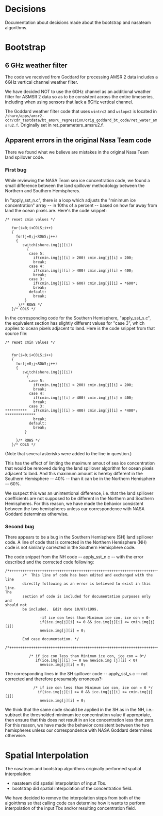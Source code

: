 # Decisions

Documentation about decisions made about the bootstrap and nasateam algorithms.

# Bootstrap

## 6 GHz weather filter

The code we received from Goddard for processing AMSR 2 data includes a 6GHz
vertical channel weather filter.

We have decided NOT to use the 6GHz channel as an additional weather filter for
ASMSR 2 data so as to be consistent across the entire timeseries, including when
using sensors that lack a 6GHz vertical channel.

The Goddard weather filter code that uses `wintrc2` and `wslope2` is located in
`/share/apps/amsr2-cdr/cdr_testdata/bt_amsru_regression/orig_goddard_bt_code/ret_water_amsru2.f`. Originally
set in ret_parameters_amsru2.f.


## Apparent errors in the original Nasa Team code

There we found what we believe are mistakes in the original Nasa Team land
spillover code.

### First bug

While reviewing the NASA Team sea ice concentration code, we found a small
difference between the land spillover methodology between the Northern and
Southern Hemispheres.

In "apply_sst_n.c", there is a loop which adjusts the "minimum ice
concentration" array -- in 10ths of a percent -- based on how far away
from land the ocean pixels are.  Here's the code snippet:

```
/* reset cmin values */

   for(i=0;i<COLS;i++)
   {
     for(j=0;j<ROWS;j++)
     {
        switch(shore.img[j][i])
          {
           case 5:
             if(cmin.img[j][i] > 200) cmin.img[j][i] = 200;
             break;
           case 4:
             if(cmin.img[j][i] > 400) cmin.img[j][i] = 400;
             break;
           case 3:
             if(cmin.img[j][i] > 600) cmin.img[j][i] = *600*;
             break;
           default:
             break;
         }
      }/* ROWS */
   }/* COLS */
```

In the corresponding code for the Southern Hemisphere, "apply_sst_s.c", the
equivalent section has slightly different values for "case 3", which
applies to ocean pixels adjacent to land.  Here is the code snippet from
that source file:

```
/* reset cmin values */


   for(i=0;i<COLS;i++)
   {
     for(j=0;j<ROWS;j++)
     {
        switch(shore.img[j][i])
          {
           case 5:
             if(cmin.img[j][i] > 200) cmin.img[j][i] = 200;
             break;
           case 4:
             if(cmin.img[j][i] > 400) cmin.img[j][i] = 400;
             break;
           case 3:
**********   if(cmin.img[j][i] > 400) cmin.img[j][i] = *400*; **************
             break;
           default:
             break;
         }

     }/* ROWS */
   }/* COLS */
```


(Note that several asterisks were added to the line in question.)

This has the effect of limiting the maximum amout of sea ice concentration
that would be removed during the land spillover algorithm for ocean pixels
adjacent to land.  And this maximum amount is hereby different in the
Southern Hemisphere -- 40% -- than it can be in the Northern Hemisphere --
60%.

We suspect this was an unintentional difference, i.e. that the land spillover
coefficients are not supposed to be different in the Northern and Southern
Hemispheres. For this reason, we have made the behavior consistent between the
two hemispheres unless our correspondence with NASA Goddard determines otherwise.

### Second bug

There appears to be a bug in the Southern Hemisphere (SH) land spillover
code.  A line of code that is corrected in the Northern Hemisphere (NH)
code is not similarly corrected in the Southern Hemisphere code.

The code snippet from the NH code -- apply_sst_n.c -- with the error
described and the corrected code following:


```
/*++++++++++++++++++++++++++++++++++++++++++++++++++++++++++++++++++++++++*/
        /*  This line of code has been edited and exchanged with the line
        directly following as an error is believed to exist in this line.
The
        section of code is included for documentation purposes only and
should not
        be included.  Edit date 10/07/1999.

                -if ice con less than Minimum ice con, ice con = 0-
                if(ice.img[j][i] >= 0 && ice.img[j][i] <= cmin.img[j][i])
                newice.img[j][i] = 0;

        End case documentation. */

/*++++++++++++++++++++++++++++++++++++++++++++++++++++++++++++++++++++++++*/

           /* if ice con less than Minimum ice con, ice con = 0*/
              if(ice.img[j][i] >= 0 && newice.img [j][i] < 0)
                newice.img[j][i] = 0;
```


The corresponding lines in the SH spillover code -- apply_sst_s.c -- not
corrected and therefore presumably erroneous?:

```
             /* if ice con less than Minimum ice con, ice con = 0 */
               if(ice.img[j][i] >= 0 && ice.img[j][i] <= cmin.img[j][i])
                newice.img[j][i] = 0;
```


We think that the same code should be applied in the SH as in the NH, i.e.:
subtract the thresholded minimum ice concentration value if appropriate, then
ensure that this does not result in an ice concentration less than zero. For
this reason, we have made the behavior consistent between the two hemispheres
unless our correspondence with NASA Goddard determines otherwise.


# Spatial Interpolation

The nasateam and bootstrap algorithms originally performed spatial interpolation:

* nasateam did spatial interpolation of input Tbs.
* bootstrap did spatial interpolation of the concentration field.

We have decided to remove the interpolation steps from both of the algoirthms so
that calling code can determine how it wants to perform interpolation of the
input Tbs and/or resulting concentration field.
